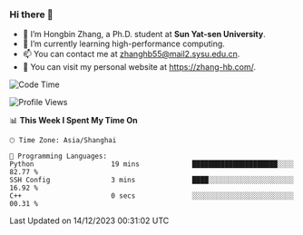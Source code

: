 ### Hi there 👋

- 🔭 I’m Hongbin Zhang, a Ph.D. student at **Sun Yat-sen University**.
- 🌱 I’m currently learning high-performance computing.
- 📫 You can contact me at zhanghb55@mail2.sysu.edu.cn.
- 👀 You can visit my personal website at https://zhang-hb.com/.

<!--START_SECTION:waka-->
![Code Time](http://img.shields.io/badge/Code%20Time-276%20hrs%2028%20mins-blue)

![Profile Views](http://img.shields.io/badge/Profile%20Views-22-blue)

📊 **This Week I Spent My Time On** 

```text
🕑︎ Time Zone: Asia/Shanghai

💬 Programming Languages: 
Python                   19 mins             █████████████████████░░░░   82.77 % 
SSH Config               3 mins              ████░░░░░░░░░░░░░░░░░░░░░   16.92 % 
C++                      0 secs              ░░░░░░░░░░░░░░░░░░░░░░░░░   00.31 % 
```


 Last Updated on 14/12/2023 00:31:02 UTC
<!--END_SECTION:waka-->
